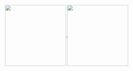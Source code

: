 <a href="https://github.com/samucap/github-readme-stats">
  <img height=200 align="center" src="https://readme-stats-pied-one.vercel.app/api?username=samucap&show_icons=true&theme=transparent&include_all_commits=true" />
</a>
<a href="https://github.com/samucap/github-readme-stats">
  <img height=200 align="center" src="https://readme-stats-pied-one.vercel.app/api/top-langs/?username=samucap&layout=compact&exclude_repo=bejeweled,redux,assembly_lines,assembly-line,ng2-client,p.github.io,readme-stats,github-readme-stats&theme=transparent" />
</a>
<!--
**samucap/samucap** is a ✨ _special_ ✨ repository because its `README.md` (this file) appears on your GitHub profile.

Here are some ideas to get you started:

- 🔭 I’m currently working on ...
- 🌱 I’m currently learning ...
- 👯 I’m looking to collaborate on ...
- 🤔 I’m looking for help with ...
- 💬 Ask me about ...
- 📫 How to reach me: ...
- 😄 Pronouns: ...
- ⚡ Fun fact: ...
-->
